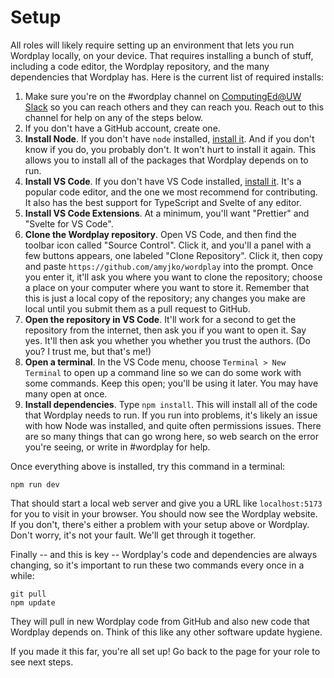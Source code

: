 # Setup

All roles will likely require setting up an environment that lets you run Wordplay locally, on your device. That requires installing a bunch of stuff, including a code editor, the Wordplay repository, and the many dependencies that Wordplay has. Here is the current list of required installs:

1.  Make sure you're on the #wordplay channel on [ComputingEd@UW Slack](https://computinged-uw.slack.com) so you can reach others and they can reach you. Reach out to this channel for help on any of the steps below.
1.  If you don't have a GitHub account, create one.
1.  **Install Node**. If you don't have `node` installed, [install it](https://nodejs.org/en/download). And if you don't know if you do, you probably don't. It won't hurt to install it again. This allows you to install all of the packages that Wordplay depends on to run.
1.  **Install VS Code**. If you don't have VS Code installed, [install it](https://code.visualstudio.com/). It's a popular code editor, and the one we most recommend for contributing. It also has the best support for TypeScript and Svelte of any editor.
1.  **Install VS Code Extensions**. At a minimum, you'll want "Prettier" and "Svelte for VS Code".
1.  **Clone the Wordplay repository**. Open VS Code, and then find the toolbar icon called "Source Control". Click it, and you'll a panel with a few buttons appears, one labeled "Clone Repository". Click it, then copy and paste `https://github.com/amyjko/wordplay` into the prompt. Once you enter it, it'll ask you where you want to clone the repository; choose a place on your computer where you want to store it. Remember that this is just a local copy of the repository; any changes you make are local until you submit them as a pull request to GitHub.
1.  **Open the repository in VS Code**. It'll work for a second to get the repository from the internet, then ask you if you want to open it. Say yes. It'll then ask you whether you whether you trust the authors. (Do you? I trust me, but that's me!)
1.  **Open a terminal**. In the VS Code menu, choose `Terminal > New Terminal` to open up a command line so we can do some work with some commands. Keep this open; you'll be using it later. You may have many open at once.
1.  **Install dependencies**. Type `npm install`. This will install all of the code that Wordplay needs to run. If you run into problems, it's likely an issue with how Node was installed, and quite often permissions issues. There are so many things that can go wrong here, so web search on the error you're seeing, or write in #wordplay for help.

Once everything above is installed, try this command in a terminal:

`npm run dev`

That should start a local web server and give you a URL like `localhost:5173` for you to visit in your browser. You should now see the Wordplay website. If you don't, there's either a problem with your setup above or Wordplay. Don't worry, it's not your fault. We'll get through it together.

Finally -- and this is key -- Wordplay's code and dependencies are always changing, so it's important to run these two commands every once in a while:

```
git pull
npm update
```

They will pull in new Wordplay code from GitHub and also new code that Wordplay depends on. Think of this like any other software update hygiene.

If you made it this far, you're all set up! Go back to the page for your role to see next steps.
